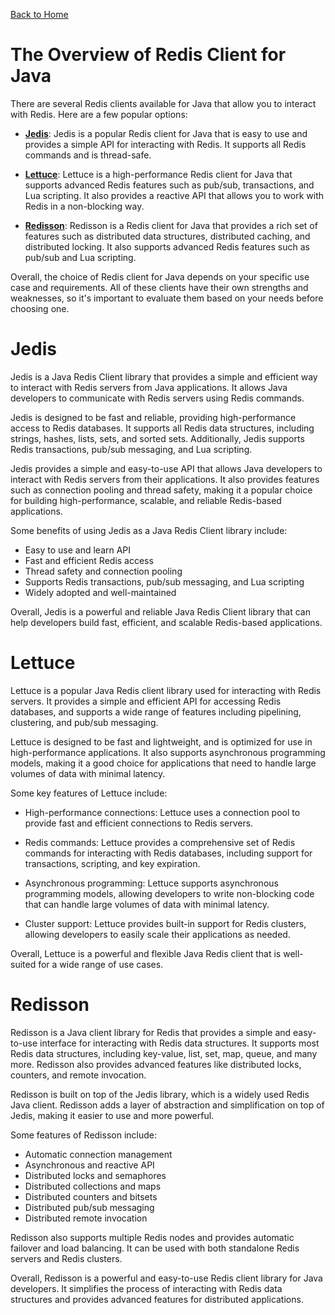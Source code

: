 [Back to Home](../README.md#redis)
# The Overview of Redis Client for Java
There are several Redis clients available for Java 
that allow you to interact with Redis.
Here are a few popular options:

- [**Jedis**](#jedis): Jedis is a popular Redis client for Java 
that is easy to use and provides a simple API for
interacting with Redis. It supports all Redis
commands and is thread-safe.

- [**Lettuce**](#lettuce): Lettuce is a high-performance Redis client
for Java that supports advanced Redis features such
as pub/sub, transactions, and Lua scripting.
It also provides a reactive API that allows you to 
work with Redis in a non-blocking way.

- [**Redisson**](#redisson): Redisson is a Redis client for Java 
that provides a rich set of features such as 
distributed data structures, distributed caching,
and distributed locking. It also supports advanced 
Redis features such as pub/sub and Lua scripting.

Overall, the choice of Redis client for Java depends 
on your specific use case and requirements. 
All of these clients have their own strengths and weaknesses, 
so it's important to evaluate them based on your 
needs before choosing one.

# Jedis
Jedis is a Java Redis Client library that provides a simple
and efficient way to interact with Redis servers from 
Java applications. It allows Java developers to communicate
with Redis servers using Redis commands.

Jedis is designed to be fast and reliable, providing 
high-performance access to Redis databases. It supports
all Redis data structures, including strings, hashes, 
lists, sets, and sorted sets. Additionally, Jedis supports 
Redis transactions, pub/sub messaging, and Lua scripting.

Jedis provides a simple and easy-to-use API that allows 
Java developers to interact with Redis servers from 
their applications. It also provides features such 
as connection pooling and thread safety, making it 
a popular choice for building high-performance, scalable,
and reliable Redis-based applications.

Some benefits of using Jedis as 
a Java Redis Client library include:
- Easy to use and learn API
- Fast and efficient Redis access
- Thread safety and connection pooling
- Supports Redis transactions, pub/sub messaging, and Lua scripting
- Widely adopted and well-maintained

Overall, Jedis is a powerful and reliable Java Redis
Client library that can help developers build fast, 
efficient, and scalable Redis-based applications.

# Lettuce
Lettuce is a popular Java Redis client library used
for interacting with Redis servers. It provides a simple 
and efficient API for accessing Redis databases,
and supports a wide range of features including pipelining,
clustering, and pub/sub messaging.

Lettuce is designed to be fast and lightweight,
and is optimized for use in high-performance applications. 
It also supports asynchronous programming models,
making it a good choice for applications that need 
to handle large volumes of data with minimal latency.

Some key features of Lettuce include:
- High-performance connections: Lettuce uses a connection
pool to provide fast and efficient connections to Redis servers.

- Redis commands: Lettuce provides a comprehensive set of
Redis commands for interacting with Redis databases,
including support for transactions, scripting, 
and key expiration.

- Asynchronous programming: Lettuce supports asynchronous
programming models, allowing developers to write
non-blocking code that can handle large volumes of 
data with minimal latency.

- Cluster support: Lettuce provides built-in support
for Redis clusters, allowing developers to easily 
scale their applications as needed.

Overall, Lettuce is a powerful and flexible Java Redis 
client that is well-suited for a wide range of use cases.

# Redisson
Redisson is a Java client library for Redis that provides 
a simple and easy-to-use interface for interacting with 
Redis data structures. It supports most Redis data 
structures, including key-value, list, set, map, queue, 
and many more. Redisson also provides advanced features 
like distributed locks, counters, and remote invocation.

Redisson is built on top of the Jedis library,
which is a widely used Redis Java client. Redisson adds 
a layer of abstraction and simplification on top of Jedis,
making it easier to use and more powerful.

Some features of Redisson include:

- Automatic connection management
- Asynchronous and reactive API
- Distributed locks and semaphores
- Distributed collections and maps
- Distributed counters and bitsets
- Distributed pub/sub messaging
- Distributed remote invocation

Redisson also supports multiple Redis nodes and 
provides automatic failover and load balancing. 
It can be used with both standalone Redis servers 
and Redis clusters.

Overall, Redisson is a powerful and easy-to-use 
Redis client library for Java developers. It simplifies
the process of interacting with Redis data structures
and provides advanced features for distributed 
applications.